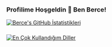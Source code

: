 ### Profilime Hoşgeldin 🌃 Ben Berce!

[![Berce's GitHub İstatistikleri](https://github-readme-stats.vercel.app/api?username=must4f&theme=tokyonight)](https://github.com/must4f)

###
[![En Çok Kullandığım Diller](https://github-readme-stats.vercel.app/api/top-langs/?username=must4f&layout=compact)](https://github.com/must4f)
